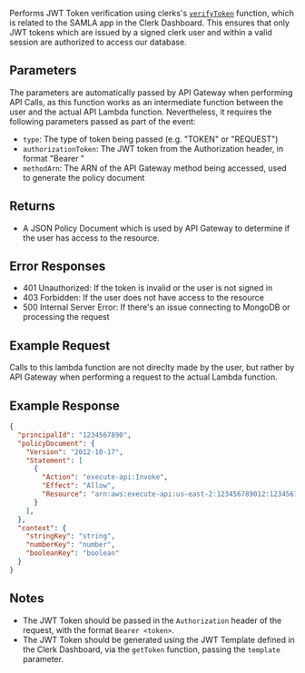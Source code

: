 
Performs JWT Token verification using clerks's [`verifyToken`](https://clerk.com/docs/references/backend/verify-token) function, which is related to the SAMLA app in the Clerk Dashboard. This ensures that only JWT tokens which are issued by a signed clerk user and within a valid session are authorized to access our database. 
## Parameters
The parameters are automatically passed by API Gateway when performing API Calls, as this function works as an intermediate function between the user and the actual API Lambda function. Nevertheless, it requires the following parameters passed as part of the event: 

- `type`: The type of token being passed (e.g. "TOKEN" or "REQUEST")
- `authorizationToken`: The JWT token from the Authorization header, in format "Bearer <token>" 
- `methodArn`: The ARN of the API Gateway method being accessed, used to generate the policy document

## Returns
- A JSON Policy Document which is used by API Gateway to determine if the user has access to the resource. 

## Error Responses
- 401 Unauthorized: If the token is invalid or the user is not signed in
- 403 Forbidden: If the user does not have access to the resource
- 500 Internal Server Error: If there's an issue connecting to MongoDB or processing the request

## Example Request
Calls to this lambda function are not direclty made by the user, but rather by API Gateway when performing a request to the actual Lambda function. 

## Example Response
```json
{
  "principalId": "1234567890",
  "policyDocument": {
    "Version": "2012-10-17",
    "Statement": [
      {
        "Action": "execute-api:Invoke",
        "Effect": "Allow",
        "Resource": "arn:aws:execute-api:us-east-2:123456789012:1234567890/dev/GET/get-all"
      }
    ],
  },
  "context": {
    "stringKey": "string",
    "numberKey": "number",
    "booleanKey": "boolean"
  }
}

```

## Notes
- The JWT Token should be passed in the `Authorization` header of the request, with the format `Bearer <token>`.
- The JWT Token should be generated using the JWT Template defined in the Clerk Dashboard, via the `getToken` function, passing the `template` parameter.